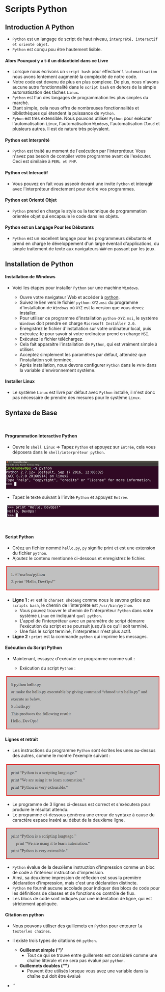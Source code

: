 # Scripts Python


## Introduction A Python

+ `Python` est un langage de script de haut niveau, `interprété, interactif et orienté objet`.
+ `Python` est conçu pou être hautement lisible.

#### Alors Pourquoi y a t-il un didacticiel dans ce Livre

+ Lorsque nous écrivons un `script bash` pour effectuer `l'automatisation` nous avons lentement augmenté la complexité de notre code.
+ Notre code est devenu de plus en plus complexe. De plus, nous n'avons aucune autre fonctionnalité dans le `script bash` en dehors de la simple automatisation des tâches `Linux`.
+ `Python` est l'un des langages de programmation les plus simples du marché.
+ Etant simple, cela nous offre de nombreuses fonctionnalités et bibliothèques qui étendent la puissance de `Python`.
+ `Pyhon` est très extensible. Nous pouvons utiliser `Python` pour exécuter l'automatisation `Linux`, l'automatisation `Windows`, l'automatisation `Cloud` et plusieurs autres. Il est de nature très polyvalent.


#### Python est Interprété

+ `Python` est traité au moment de l'exécution par l'interpréteur. Vous n'avez pas besoin de compiler votre programme avant de l'exécuter. Ceci est similaire à `PERL et PHP`.


#### Python est Interactif

+ Vous pouvez en fait vous asseoir devant une invite `Python` et interagir avec l'interpréteur directement pour écrire vos programmes.

#### Python est Orienté Objet

+ `Python` prend en charge le style ou la technique de programmation orientée objet qui encapsule le code dans les objets.

#### Python est un Langage Pour les Débutants

+ `Python` est un excellent langage pour les programmeurs débutants et prend en charge le développement d'un large éventail d'applications, du simple traitement de texte aux navigateurs `WWW` en passant par les jeux.


## Installation de Python

#### Installation de Windows

+ Voici les étapes pour installer `Python` sur une machine `Windows`.

    + Ouvre votre navigateur Web et accéder à [python](http://www.python.org/download/).
    + Suivez le lien vers le fichier `python-XYZ.msi` du programme d'installation de `Windows` où `XYZ` est la version que vous devez installer.
    + Pour utiliser ce programme d'installation `python-XYZ.msi`, le système `Windows` doit prendre en charge `Microsoft Installer 2.0`.
    + Enregistrez le fichier d'installation sur votre ordinateur local, puis exécutez-le pour savoir si votre ordinateur prend en charge `MSI`.
    + Exécutez le fichier téléchargez.
    + Cela fait apparaitre l'installation de `Python`, qui est vraiment simple à utiliser.
    + Acceptez simplement les paramètres par défaut, attendez que l'installation soit terminée.
    + Après installation, nous devons configurer `Python` dans le `PATH` dans la variable d'environnement système.

#### Installer Linux

+ Le système `Linux` est livré par défaut avec `Python` installé, il n'est donc pas nécessaire de prendre des mesures pour le système `Linux`.


## Syntaxe de Base

<br/>

#### Programmation Interactive Python

+ Ouvre le `shell Linux` => Tapez `Python` et appuyez sur `Entrée`, cela vous déposera dans le `shell/interpréteur python`.

![Alt Text](images/image1.jpeg)

+ Tapez le texte suivant à l'invite `Python` et appuyez `Entrée`.

![Alt Text](images/image2.jpeg)

<br/>

<h4>Script Python</h4>

+ Créez un fichier nommé `hello.py`, `py` signifie print et est une extension du fichier `python`.
+ Ajoutez le contenu mentionné ci-dessous et enregistrez le fichier.

![Alt Text](images/image3.jpeg)

+ **Ligne 1 :** `#!` est le `charset shebang` comme nous le savons grâce aux `scripts bash`, le chemin de l'interprète est `/usr/bin/python`.
  + Vous pouvez trouver le chemin de l'interpréteur `Python` dans votre système `Linux` en indiquant `quel python`.
  + L'appel de l'interpréteur avec un paramètre de script démarre l'exécution du script et se poursuit jusqu'à ce qu'il soit terminé.
  + Une fois le script terminé, l'interpréteur n'est plus actif.
+ **Ligne 2 :** `print` est la commande `python` qui imprime les messages.


#### Exécution du Script Python

+ Maintenant, essayez d'exécuter ce programme comme suit : 

  + Exécution du script `Python` : 

![Alt Text](images/image4.jpeg)

#### Lignes et retrait

+ Les instructions du programme `Python` sont écrites les unes au-dessus des autres, comme le montre l'exemple suivant : 

![Alt Text](images/image5.jpeg)

+ Le programme de 3 lignes ci-dessus est correct et s'exécutera pour produire le résultat attendu.
+ Le programme ci-dessous générera une erreur de syntaxe à cause du caractère espace inséré au début de la deuxième ligne.

![Alt Text](images/image6.jpeg)

+ `Python` évalue de la deuxième instruction d'impression comme un bloc de code à l'intérieur instruction d'impression.
+ Ainsi, sa deuxième impression de réflexion est sous la première déclaration d'impression, mais c'est une déclaration distincte.
+ `Python` ne fournit aucune accolade pour indiquer des blocs de code pour les définitions de classes et de fonctions ou contrôle de flux.
+ Les blocs de code sont indiqués par une indentation de ligne, qui est strictement appliquée.

#### Citation en python

+ Nous pouvons utiliser des guillemets en `Python` pour entourer `le texte/les chaînes`.
+ Il existe trois types de citations en `python`.

  + **Guillemet simple ('')'**
    + Tout ce qui se trouve entre guillemets est considéré comme une chaîne littérale et ne sera pas évalué par `python`.
  + **Guillemets doubles ("")**
    + Peuvent être utilisés lorsque vous avez une variable dans la chaîne qui doit être évalué
+ ``






